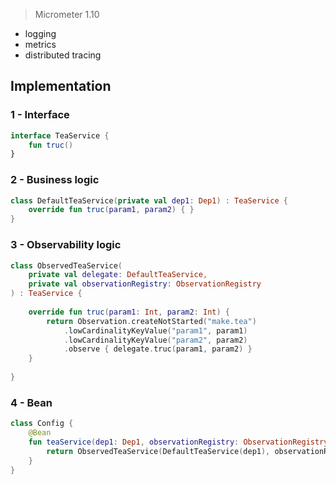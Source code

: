 > Micrometer 1.10


- logging
- metrics
- distributed tracing
## Implementation
### 1 - Interface
```kotlin
interface TeaService {
	fun truc()
}
```
### 2 - Business logic
```kotlin
class DefaultTeaService(private val dep1: Dep1) : TeaService {
	override fun truc(param1, param2) { }
}
```
### 3 - Observability logic

```kotlin
class ObservedTeaService(
	private val delegate: DefaultTeaService,
	private val observationRegistry: ObservationRegistry
) : TeaService {
	
	override fun truc(param1: Int, param2: Int) {
		return Observation.createNotStarted("make.tea")
			.lowCardinalityKeyValue("param1", param1)
			.lowCardinalityKeyValue("param2", param2)
			.observe { delegate.truc(param1, param2) }
	}
	
}
```
### 4 - Bean
```kotlin
class Config {
	@Bean
	fun teaService(dep1: Dep1, observationRegistry: ObservationRegistry): TeaService {
		return ObservedTeaService(DefaultTeaService(dep1), observationRegistry)
	}
}
```